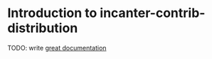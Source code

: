# Introduction to incanter-contrib-distribution

TODO: write [great documentation](http://jacobian.org/writing/what-to-write/)
